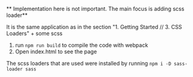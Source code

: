 ** Implementation here is not important. The main focus is adding scss loader**

It is the same application as in the section "1. Getting Started // 3. CSS Loaders" + some scss

1. run `npm run build` to compile the code with webpack
2. Open index.html to see the page

The scss loaders that are used were installed by running
`npm i -D sass-loader sass`
